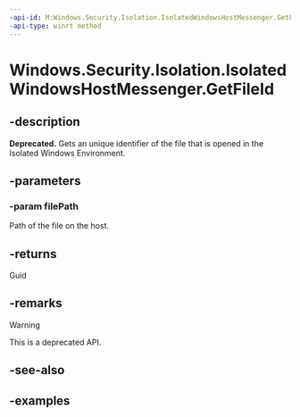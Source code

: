 ```yaml
---
-api-id: M:Windows.Security.Isolation.IsolatedWindowsHostMessenger.GetFileId(System.String)
-api-type: winrt method
---
```


<!-- Method syntax.
public Guid IsolatedWindowsHostMessenger.GetFileId(String filePath)
-->

# Windows.Security.Isolation.IsolatedWindowsHostMessenger.GetFileId

## -description

**Deprecated.** Gets an unique identifier of the file that is opened in the Isolated Windows Environment.

## -parameters

### -param filePath

Path of the file on the host.

## -returns

Guid

## -remarks

> [!WARNING]
> This is a deprecated API.

## -see-also

## -examples
